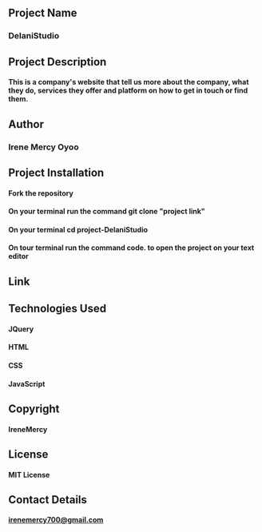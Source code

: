 ##  Project Name
### DelaniStudio

## Project Description
#### This is a company's website that tell us more about the company, what they do, services they offer and platform on how to get in touch or find them.

## Author
### Irene Mercy Oyoo

## Project Installation
#### Fork the repository
#### On your terminal run the command git clone "project link"
#### On your terminal  cd project-DelaniStudio
#### On tour terminal run the command code. to open the project on your text editor

## Link


## Technologies Used
#### JQuery
#### HTML
#### CSS
#### JavaScript

## Copyright
#### IreneMercy

## License
#### MIT License

## Contact Details
#### irenemercy700@gmail.com
